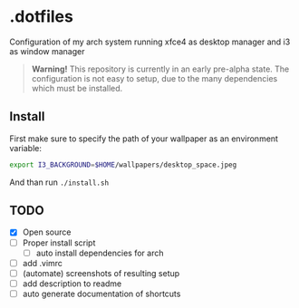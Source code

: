 # .dotfiles

Configuration of my arch system running xfce4 as desktop manager and i3 as window manager 

> __Warning!__ This repository is currently in an early pre-alpha state. The configuration is not easy to setup, due to the many dependencies which must be installed.

## Install

First make sure to specify the path of your wallpaper as an environment variable:

```bash
export I3_BACKGROUND=$HOME/wallpapers/desktop_space.jpeg
```

And than run `./install.sh`

## TODO

- [x] Open source
- [ ] Proper install script
    - [ ] auto install dependencies for arch
- [ ] add .vimrc
- [ ] (automate) screenshots of resulting setup
- [ ] add description to readme
- [ ] auto generate documentation of shortcuts
